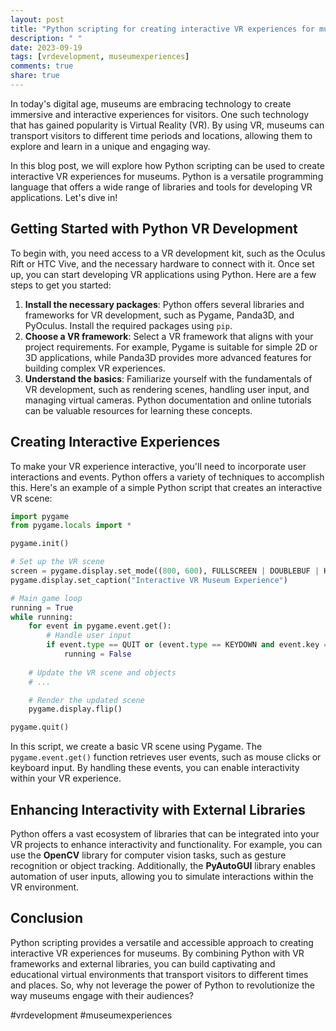 ```yaml
---
layout: post
title: "Python scripting for creating interactive VR experiences for museums"
description: " "
date: 2023-09-19
tags: [vrdevelopment, museumexperiences]
comments: true
share: true
---
```


In today's digital age, museums are embracing technology to create immersive and interactive experiences for visitors. One such technology that has gained popularity is Virtual Reality (VR). By using VR, museums can transport visitors to different time periods and locations, allowing them to explore and learn in a unique and engaging way.

In this blog post, we will explore how Python scripting can be used to create interactive VR experiences for museums. Python is a versatile programming language that offers a wide range of libraries and tools for developing VR applications. Let's dive in!

## Getting Started with Python VR Development

To begin with, you need access to a VR development kit, such as the Oculus Rift or HTC Vive, and the necessary hardware to connect with it. Once set up, you can start developing VR applications using Python. Here are a few steps to get you started:

1. **Install the necessary packages**: Python offers several libraries and frameworks for VR development, such as Pygame, Panda3D, and PyOculus. Install the required packages using `pip`.
2. **Choose a VR framework**: Select a VR framework that aligns with your project requirements. For example, Pygame is suitable for simple 2D or 3D applications, while Panda3D provides more advanced features for building complex VR experiences.
3. **Understand the basics**: Familiarize yourself with the fundamentals of VR development, such as rendering scenes, handling user input, and managing virtual cameras. Python documentation and online tutorials can be valuable resources for learning these concepts.

## Creating Interactive Experiences

To make your VR experience interactive, you'll need to incorporate user interactions and events. Python offers a variety of techniques to accomplish this. Here's an example of a simple Python script that creates an interactive VR scene:

```python
import pygame
from pygame.locals import *

pygame.init()

# Set up the VR scene
screen = pygame.display.set_mode((800, 600), FULLSCREEN | DOUBLEBUF | HWSURFACE)
pygame.display.set_caption("Interactive VR Museum Experience")

# Main game loop
running = True
while running:
    for event in pygame.event.get():
        # Handle user input
        if event.type == QUIT or (event.type == KEYDOWN and event.key == K_ESCAPE):
            running = False
  
    # Update the VR scene and objects
    # ...

    # Render the updated scene
    pygame.display.flip()

pygame.quit()
```

In this script, we create a basic VR scene using Pygame. The `pygame.event.get()` function retrieves user events, such as mouse clicks or keyboard input. By handling these events, you can enable interactivity within your VR experience.

## Enhancing Interactivity with External Libraries

Python offers a vast ecosystem of libraries that can be integrated into your VR projects to enhance interactivity and functionality. For example, you can use the **OpenCV** library for computer vision tasks, such as gesture recognition or object tracking. Additionally, the **PyAutoGUI** library enables automation of user inputs, allowing you to simulate interactions within the VR environment.

## Conclusion

Python scripting provides a versatile and accessible approach to creating interactive VR experiences for museums. By combining Python with VR frameworks and external libraries, you can build captivating and educational virtual environments that transport visitors to different times and places. So, why not leverage the power of Python to revolutionize the way museums engage with their audiences?

#vrdevelopment #museumexperiences